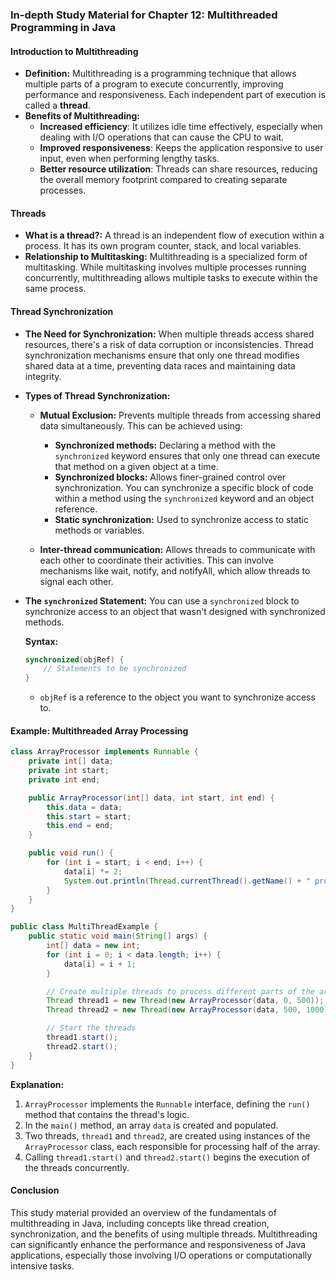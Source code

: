 ### In-depth Study Material for Chapter 12: Multithreaded Programming in Java

#### Introduction to Multithreading

- **Definition:** Multithreading is a programming technique that allows multiple parts of a program to execute concurrently, improving performance and responsiveness. Each independent part of execution is called a **thread**.
- **Benefits of Multithreading:**
    - **Increased efficiency**: It utilizes idle time effectively, especially when dealing with I/O operations that can cause the CPU to wait.
    - **Improved responsiveness**: Keeps the application responsive to user input, even when performing lengthy tasks.
    - **Better resource utilization**: Threads can share resources, reducing the overall memory footprint compared to creating separate processes.

#### Threads

- **What is a thread?:** A thread is an independent flow of execution within a process. It has its own program counter, stack, and local variables.
- **Relationship to Multitasking:** Multithreading is a specialized form of multitasking. While multitasking involves multiple processes running concurrently, multithreading allows multiple tasks to execute within the same process.

#### Thread Synchronization

- **The Need for Synchronization:** When multiple threads access shared resources, there's a risk of data corruption or inconsistencies. Thread synchronization mechanisms ensure that only one thread modifies shared data at a time, preventing data races and maintaining data integrity.
    
- **Types of Thread Synchronization:**
    
    - **Mutual Exclusion:** Prevents multiple threads from accessing shared data simultaneously. This can be achieved using:
        
        - **Synchronized methods:** Declaring a method with the `synchronized` keyword ensures that only one thread can execute that method on a given object at a time.
        - **Synchronized blocks:** Allows finer-grained control over synchronization. You can synchronize a specific block of code within a method using the `synchronized` keyword and an object reference.
        - **Static synchronization:** Used to synchronize access to static methods or variables.
    - **Inter-thread communication:** Allows threads to communicate with each other to coordinate their activities. This can involve mechanisms like wait, notify, and notifyAll, which allow threads to signal each other.
        
- **The `synchronized` Statement:** You can use a `synchronized` block to synchronize access to an object that wasn't designed with synchronized methods.
    
    **Syntax:**
    
    ```java
    synchronized(objRef) {
        // Statements to be synchronized
    }
    ```
    
    - `objRef` is a reference to the object you want to synchronize access to.

#### Example: Multithreaded Array Processing

```java
class ArrayProcessor implements Runnable {
    private int[] data;
    private int start;
    private int end;

    public ArrayProcessor(int[] data, int start, int end) {
        this.data = data;
        this.start = start;
        this.end = end;
    }

    public void run() {
        for (int i = start; i < end; i++) {
            data[i] *= 2;
            System.out.println(Thread.currentThread().getName() + " processed index " + i);
        }
    }
}

public class MultiThreadExample {
    public static void main(String[] args) {
        int[] data = new int;
        for (int i = 0; i < data.length; i++) {
            data[i] = i + 1;
        }

        // Create multiple threads to process different parts of the array
        Thread thread1 = new Thread(new ArrayProcessor(data, 0, 500));
        Thread thread2 = new Thread(new ArrayProcessor(data, 500, 1000));

        // Start the threads
        thread1.start();
        thread2.start();
    }
}
```

**Explanation:**

1. `ArrayProcessor` implements the `Runnable` interface, defining the `run()` method that contains the thread's logic.
2. In the `main()` method, an array `data` is created and populated.
3. Two threads, `thread1` and `thread2`, are created using instances of the `ArrayProcessor` class, each responsible for processing half of the array.
4. Calling `thread1.start()` and `thread2.start()` begins the execution of the threads concurrently.

#### Conclusion

This study material provided an overview of the fundamentals of multithreading in Java, including concepts like thread creation, synchronization, and the benefits of using multiple threads. Multithreading can significantly enhance the performance and responsiveness of Java applications, especially those involving I/O operations or computationally intensive tasks.